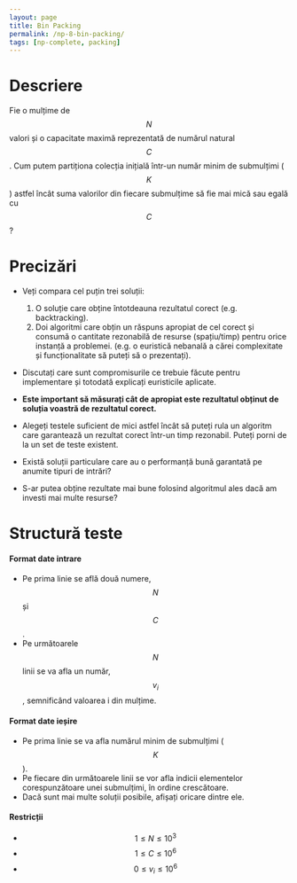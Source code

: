 ```yaml
---
layout: page
title: Bin Packing
permalink: /np-8-bin-packing/
tags: [np-complete, packing]
---
```


# Descriere

Fie o mulțime de $$N$$ valori și o capacitate maximă reprezentată de numărul natural $$C$$. Cum putem partiționa colecția inițială într-un număr minim de submulțimi ($$K$$) astfel încât suma valorilor din fiecare submulțime să fie mai mică sau egală cu $$C$$?

# Precizări

- Veți compara cel puțin trei soluții:
    1. O soluție care obține întotdeauna rezultatul corect (e.g. backtracking).
    2. Doi algoritmi care obțin un răspuns apropiat de cel corect și consumă o cantitate rezonabilă de resurse (spațiu/timp) pentru orice instanță a problemei. (e.g. o euristică nebanală a cărei complexitate și funcționalitate să puteți să o prezentați).

- Discutați care sunt compromisurile ce trebuie făcute pentru implementare și totodată explicați euristicile aplicate.
- **Este important să măsurați cât de apropiat este rezultatul obținut de soluția voastră de rezultatul corect.**
- Alegeți testele suficient de mici astfel încât să puteți rula un algoritm care garantează un rezultat corect într-un timp rezonabil.
  Puteți porni de la un set de teste existent.

- Există soluții particulare care au o performanță bună garantată pe anumite tipuri de intrări?
- S-ar putea obține rezultate mai bune folosind algoritmul ales dacă am investi mai multe resurse?

# Structură teste

#### Format date intrare

- Pe prima linie se află două numere, $$N$$ și $$C$$.
- Pe următoarele $$N$$ linii se va afla un număr, $$v_i$$, semnificând valoarea i din mulțime.

#### Format date ieșire

- Pe prima linie se va afla numărul minim de submulțimi ($$K$$).
- Pe fiecare din următoarele linii se vor afla indicii elementelor corespunzătoare unei submulțimi, în ordine crescătoare.
- Dacă sunt mai multe soluții posibile, afișați oricare dintre ele.

#### Restricții

- $$ 1 \leq N \leq 10^3$$
- $$ 1 \leq C \leq 10^6$$
- $$ 0 \leq v_i \leq 10^6$$

